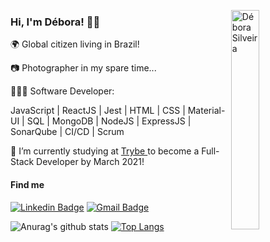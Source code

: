<img src="https://github.com/deboracosilveira/deboracosilveira/blob/master/octocat-debs.png" width="30%"
  alt="Débora Silveira" align="right" />

<h3>Hi, I'm Débora! 🤘🏽</h3>
<p> 🌍 Global citizen living in Brazil!</p>
<p> 📷 Photographer in my spare time...</p>
<p> 👩🏽‍💻 Software Developer:</p>
<p> JavaScript | ReactJS | Jest | HTML | CSS | Material-UI | SQL | MongoDB | NodeJS | ExpressJS | SonarQube | CI/CD | Scrum</p>
<p> 🚀 I’m currently studying at <a
    href="https://www.betrybe.com/" 
    alt="Trybe"
  >Trybe
  </a>  to become a Full-Stack Developer by March 2021!</p>

<h4>Find me</h4>

  [![Linkedin Badge](https://img.shields.io/badge/-LinkedIn-blue?style=flat-square&logo=Linkedin&logoColor=white&link=https://www.linkedin.com/in/deboracosilveira/)](https://www.linkedin.com/in/deboracosilveira/)
  [![Gmail Badge](https://img.shields.io/badge/-Gmail-c14438?style=flat-square&logo=Gmail&logoColor=white&link=mailto:deboracosilveira@gmail.com)](mailto:deboracosilveira@gmail.com)

![Anurag's github stats](https://github-readme-stats.vercel.app/api?username=deboracosilveira&show_icons=true)
[![Top Langs](https://github-readme-stats.vercel.app/api/top-langs/?username=deboracosilveira&layout=compact)](https://github.com/anuraghazra/github-readme-stats)
